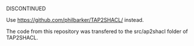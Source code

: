 DISCONTINUED

Use https://github.com/philbarker/TAP2SHACL/ instead.

The code from this repository was transfered to the src/ap2shacl folder of TAP2SHACL.

